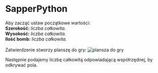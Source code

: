 # SapperPython
Aby zacząć ustaw początkowe wartości:<br>
<b>Szerokość:</b> <i>liczba całkowita.</i><br>
<b>Wysokość:</b> <i>liczba całkowita.</i><br>
<b>Ilość bomb:</b> <i>liczba całkowita.</i><br>
<br>
Zatwierdzenie stworzy planszę do gry:
![plansza do gry](https://i.imgur.com/UVwjYbcl.png)


Następnie podajemy liczbę całkowitą odpowiadającą współrzędnej, by odkrywać pola.
